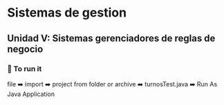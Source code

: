 # Sistemas de gestion
## Unidad V: Sistemas gerenciadores de reglas de negocio

### :pushpin: To run it

file :arrow_right: import :arrow_right: project from folder or archive :arrow_right: turnosTest.java :arrow_right: Run As Java Application
